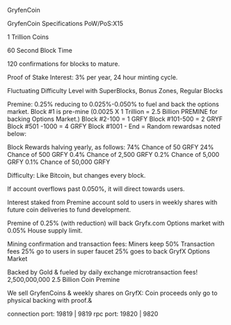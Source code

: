 
GryfenCoin 

GryfenCoin Specifications
PoW/PoS:X15

1 Trillion Coins

60 Second Block Time

120 confirmations for blocks to mature.

Proof of Stake Interest: 3% per year, 24 hour minting cycle.

Fluctuating Difficulty Level with SuperBlocks, Bonus Zones, Regular Blocks

Premine: 0.25% reducing to 0.025%-0.050% to fuel and back the options market.
Block #1 is pre-mine (0.0025 X 1 Trillion = 2.5 Billion PREMINE for backing Options Market.)
Block #2-100 = 1 GRFY
Block #101-500 = 2 GRYF
Block #501 -1000 = 4 GRFY
Block #1001 - End = Random rewardsas noted below:

Block Rewards halving yearly, as follows:
74% Chance of 50 GRFY
24% Chance of 500 GRFY
0.4% Chance of 2,500 GRFY
0.2% Chance of 5,000 GRFY
0.1% Chance of 50,000 GRFY

Difficulty: Like Bitcoin, but changes every block.

If account overflows past 0.050%, it will direct towards users.

Interest staked from Premine account sold to users in weekly shares with future coin deliveries to fund development.

Premine of 0.25% (with reduction) will back Gryfx.com Options market with 0.05% House supply limit.

Mining confirmation and transaction fees:
Miners keep 50% Transaction fees
25% go to users in super faucet
25% goes to back GryfX Options Market

Backed by Gold & fueled by daily exchange microtransaction fees!
2,500,000,000 2.5 Billion Coin Premine

We sell GryfenCoins & weekly shares on GryfX: Coin proceeds only go to physical backing with proof.&

connection port: 19819 | 9819
rpc port:        19820 | 9820
